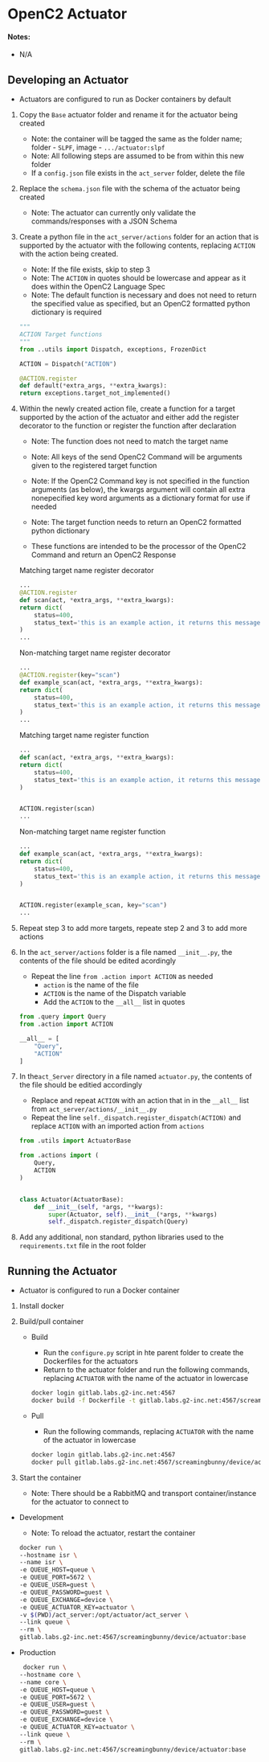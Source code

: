 # OpenC2 Actuator

#### Notes:
- N/A


## Developing an Actuator
- Actuators are configured to run as Docker containers by default

1. Copy the `Base` actuator folder and rename it for the actuator being created
	- Note: the container will be tagged the same as the folder name; folder - `SLPF`, image - `.../actuator:slpf`
	- Note: All following steps are assumed to be from within this new folder
	- If a `config.json` file exists in the `act_server` folder, delete the file

2. Replace the `schema.json` file with the schema of the actuator being created
	- Note: The actuator can currently only validate the commands/responses with a JSON Schema

3. Create a python file in the `act_server/actions` folder for an action that is supported by the actuator with the following contents, replacing `ACTION` with the action being created.
	- Note: If the file exists, skip to step 3
	- Note: The `ACTION` in quotes should be lowercase and appear as it does within the OpenC2 Language Spec
	- Note: The default function is necessary and does not need to return the specified value as specified, but an OpenC2 formatted python dictionary is required

	```python
	"""
	ACTION Target functions
	"""
	from ..utils import Dispatch, exceptions, FrozenDict
	
	ACTION = Dispatch("ACTION")
	
	@ACTION.register
	def default(*extra_args, **extra_kwargs):
    return exceptions.target_not_implemented()
	```
	
4. Within the newly created action file, create a function for a target supported by the action of the actuator and either add the register decorator to the function or register the function after declaration
	- Note: The function does not need to match the target name
	- Note: All keys of the send OpenC2 Command will be arguments given to the registered target function
	- Note: If the OpenC2 Command key is not specified in the function arguments (as below), the kwargs argument will contain all extra nonepecified key word arguments as a dictionary format for use if needed
	- Note: The target function needs to return an OpenC2 formatted python dictionary

	- These functions are intended to be the processor of the OpenC2 Command and return an OpenC2 Response

	Matching target name register decorator
	
	```python
	...
	@ACTION.register
	def scan(act, *extra_args, **extra_kwargs):
    return dict(
        status=400,
        status_text='this is an example action, it returns this message'
    )
	...
	```
	
	Non-matching target name register decorator
	
	```python
	...
	@ACTION.register(key="scan")
	def example_scan(act, *extra_args, **extra_kwargs):
    return dict(
        status=400,
        status_text='this is an example action, it returns this message'
    )
	...
	```
	
	Matching target name register function
	
	```python
	...
	def scan(act, *extra_args, **extra_kwargs):
    return dict(
        status=400,
        status_text='this is an example action, it returns this message'
    )
    
    
	ACTION.register(scan)
	...
	```
	
	Non-matching target name register function
	
	```python
	...
	def example_scan(act, *extra_args, **extra_kwargs):
    return dict(
        status=400,
        status_text='this is an example action, it returns this message'
    )
    
    
	ACTION.register(example_scan, key="scan")
	...
	```
	
5. Repeat step 3 to add more targets, repeate step 2 and 3 to add more actions

6. In the `act_server/actions` folder is a file named `__init__.py`, the contents of the file should be edited acordingly
	- Repeat the line `from .action import ACTION` as needed
		- `action` is the name of the file
		- `ACTION` is the name of the Dispatch variable
		- Add the `ACTION` to the `__all__` list in quotes

	```python
	from .query import Query
	from .action import ACTION

	__all__ = [
	    "Query",
	    "ACTION"
	]
	```

7. In the`act_Server` directory in a file named `actuator.py`, the contents of the file should be editied accordingly
	- Replace and repeat `ACTION` with an action that in in the `__all__` list from `act_server/actions/__init__.py`
	- Repeat the line `self._dispatch.register_dispatch(ACTION)` and replace `ACTION` with an imported action from `actions`

	```python
	from .utils import ActuatorBase

	from .actions import (
	    Query,
	    ACTION
	)
	
	
	class Actuator(ActuatorBase):
	    def __init__(self, *args, **kwargs):
	        super(Actuator, self).__init__(*args, **kwargs)
	        self._dispatch.register_dispatch(Query)
	```

8. Add any additional, non standard, python libraries used to the `requirements.txt` file in the root folder


## Running the Actuator
- Actuator is configured to run a Docker container

1. Install docker

3. Build/pull container
    - Build
		- Run the `configure.py` script in hte parent folder to create the Dockerfiles for the actuators
		- Return to the actuator folder and run the following commands, replacing `ACTUATOR` with the name of the actuator in lowercase
    	
	    ```bash
	    docker login gitlab.labs.g2-inc.net:4567
	    docker build -f Dockerfile -t gitlab.labs.g2-inc.net:4567/screamingbunny/device/actuator:ACTUATOR .
	    ```
    
    - Pull
    	- Run the following commands, replacing `ACTUATOR` with the name of the actuator in lowercase
    	
	    ```bash
	    docker login gitlab.labs.g2-inc.net:4567
	    docker pull gitlab.labs.g2-inc.net:4567/screamingbunny/device/actuator:ACTUATOR
	    ```

4. Start the container
    - Note: There should be a RabbitMQ and transport container/instance for the actuator to connect to

- Development
    - Note: To reload the actuator, restart the container
    
     ```bash
    docker run \
	--hostname isr \
	--name isr \
    -e QUEUE_HOST=queue \
    -e QUEUE_PORT=5672 \
    -e QUEUE_USER=guest \
    -e QUEUE_PASSWORD=guest \
    -e QUEUE_EXCHANGE=device \
    -e QUEUE_ACTUATOR_KEY=actuator \
    -v $(PWD)/act_server:/opt/actuator/act_server \
	--link queue \
	--rm \
    gitlab.labs.g2-inc.net:4567/screamingbunny/device/actuator:base
	```
    
- Production
    
    ```bash
     docker run \
	--hostname core \
	--name core \
    -e QUEUE_HOST=queue \
    -e QUEUE_PORT=5672 \
    -e QUEUE_USER=guest \
    -e QUEUE_PASSWORD=guest \
    -e QUEUE_EXCHANGE=device \
    -e QUEUE_ACTUATOR_KEY=actuator \
	--link queue \
	--rm \
    gitlab.labs.g2-inc.net:4567/screamingbunny/device/actuator:base
	```
